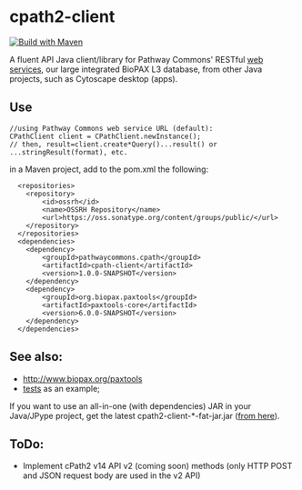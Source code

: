 # cpath2-client

[![Build with Maven](https://github.com/PathwayCommons/cpath2-client/actions/workflows/build.yml/badge.svg)](https://github.com/PathwayCommons/cpath2-client/actions/workflows/build.yml)

A fluent API Java client/library for Pathway Commons' RESTful [web services](https://www.pathwaycommons.org/pc2/), 
our large integrated BioPAX L3 database, from other Java projects, such as Cytoscape desktop (apps). 

## Use

```
//using Pathway Commons web service URL (default):
CPathClient client = CPathClient.newInstance();
// then, result=client.create*Query()...result() or ...stringResult(format), etc.
```

in a Maven project, add to the pom.xml the following:

```
  <repositories>
    <repository>
        <id>ossrh</id>
        <name>OSSRH Repository</name>
        <url>https://oss.sonatype.org/content/groups/public/</url>
    </repository>
  </repositories>
  <dependencies>
    <dependency>
        <groupId>pathwaycommons.cpath</groupId>
        <artifactId>cpath-client</artifactId>
        <version>1.0.0-SNAPSHOT</version>
    </dependency>
    <dependency>
        <groupId>org.biopax.paxtools</groupId>
        <artifactId>paxtools-core</artifactId>
        <version>6.0.0-SNAPSHOT</version>
    </dependency>
  </dependencies>
```

## See also:
* http://www.biopax.org/paxtools
* [tests](https://github.com/PathwayCommons/cpath2-client/blob/master/src/test/java/cpath/client/CPathClientIT.java) as an example;
  
If you want to use an all-in-one (with dependencies) JAR in your Java/JPype project, get the latest 
cpath2-client-*-fat-jar.jar ([from here](https://oss.sonatype.org/content/groups/public/pathwaycommons/cpath2-client/)).

## ToDo: 
* Implement cPath2 v14 API v2 (coming soon) methods (only HTTP POST and JSON request body are used in the v2 API)
